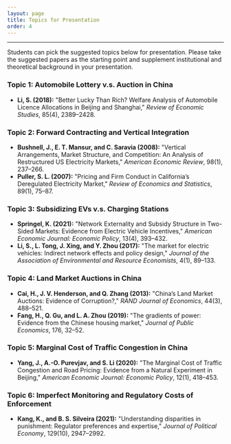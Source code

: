 ```yaml
---
layout: page
title: Topics for Presentation
order: 4
---
```

***

Students can pick the suggested topics below for presentation. Please take the suggested papers as the starting point and supplement institutional and theoretical background in your presentation.

### Topic 1: Automobile Lottery v.s. Auction in China  
- **Li, S. (2018):** "Better Lucky Than Rich? Welfare Analysis of Automobile Licence Allocations in Beijing and Shanghai," *Review of Economic Studies*, 85(4), 2389–2428.  

### Topic 2: Forward Contracting and Vertical Integration  
- **Bushnell, J., E. T. Mansur, and C. Saravia (2008):** "Vertical Arrangements, Market Structure, and Competition: An Analysis of Restructured US Electricity Markets," *American Economic Review*, 98(1), 237–266.  
- **Puller, S. L. (2007):** "Pricing and Firm Conduct in California’s Deregulated Electricity Market," *Review of Economics and Statistics*, 89(1), 75–87.

### Topic 3: Subsidizing EVs v.s. Charging Stations  
- **Springel, K. (2021):** "Network Externality and Subsidy Structure in Two-Sided Markets: Evidence from Electric Vehicle Incentives," *American Economic Journal: Economic Policy*, 13(4), 393–432.  
- **Li, S., L. Tong, J. Xing, and Y. Zhou (2017):** "The market for electric vehicles: Indirect network effects and policy design," *Journal of the Association of Environmental and Resource Economists*, 4(1), 89–133.  

### Topic 4: Land Market Auctions in China  
- **Cai, H., J. V. Henderson, and Q. Zhang (2013):** "China’s Land Market Auctions: Evidence of Corruption?," *RAND Journal of Economics*, 44(3), 488–521.  
- **Fang, H., Q. Gu, and L. A. Zhou (2019):** "The gradients of power: Evidence from the Chinese housing market," *Journal of Public Economics*, 176, 32–52.  

### Topic 5: Marginal Cost of Traffic Congestion in China  
- **Yang, J., A.-O. Purevjav, and S. Li (2020):** "The Marginal Cost of Traffic Congestion and Road Pricing: Evidence from a Natural Experiment in Beijing," *American Economic Journal: Economic Policy*, 12(1), 418–453.  

### Topic 6: Imperfect Monitoring and Regulatory Costs of Enforcement  
- **Kang, K., and B. S. Silveira (2021):** "Understanding disparities in punishment: Regulator preferences and expertise," *Journal of Political Economy*, 129(10), 2947–2992.  

